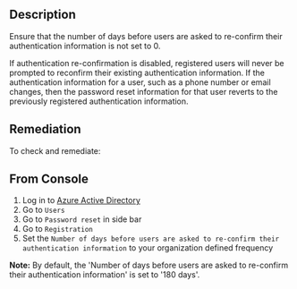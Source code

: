 ## Description

Ensure that the number of days before users are asked to re-confirm their authentication information is not set to 0.

If authentication re-confirmation is disabled, registered users will never be prompted to reconfirm their existing authentication information. If the authentication information for a user, such as a phone number or email changes, then the password reset information for that user reverts to the previously registered authentication information.

## Remediation

To check and remediate:

## From Console

1. Log in to [Azure Active Directory](https://portal.azure.com/#blade/Microsoft_AAD_IAM/ActiveDirectoryMenuBlade/Overview)
2. Go to `Users`
3. Go to `Password reset` in side bar
4. Go to `Registration`
5. Set the `Number of days before users are asked to re-confirm their authentication information` to your organization defined frequency

**Note:** By default, the 'Number of days before users are asked to re-confirm their authentication information' is set to '180 days'.
